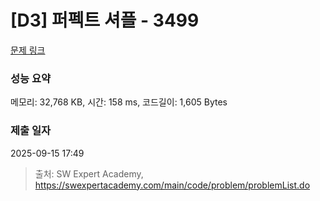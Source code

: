 # [D3] 퍼펙트 셔플 - 3499 

[문제 링크](https://swexpertacademy.com/main/code/problem/problemDetail.do?contestProbId=AWGsRbk6AQIDFAVW) 

### 성능 요약

메모리: 32,768 KB, 시간: 158 ms, 코드길이: 1,605 Bytes

### 제출 일자

2025-09-15 17:49



> 출처: SW Expert Academy, https://swexpertacademy.com/main/code/problem/problemList.do